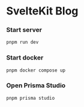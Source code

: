 # SvelteKit Blog


### Start server
```bash
pnpm run dev
```
### Start docker
```bash
pnpm docker compose up
```

### Open Prisma Studio
```bash
pnpm prisma studio
```


